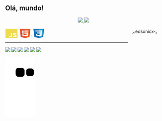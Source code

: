 ## Olá, mundo!
<div align="center">
  <a href="[https://github.com/rafaballerini](https://github.com/Leosonicx)">
  <img height="180em" src="https://github-readme-stats.vercel.app/api?username=Leosonicx&show_icons=true&theme=slate&include_all_commits=true&count_private=true"/>
  <img height="180em" src="https://github-readme-stats.vercel.app/api/top-langs/?username=Leosonicx&layout=compact&langs_count=7&theme=slate"/>
</div>

  <div style="display: inline_block"><br>
  <img align="center" alt="Leosonicx" height="30" width="40" src="https://raw.githubusercontent.com/devicons/devicon/master/icons/javascript/javascript-plain.svg">
  <img align="center" alt="Leosonicx-HTML" height="30" width="40" src="https://raw.githubusercontent.com/devicons/devicon/master/icons/html5/html5-original.svg">
  <img align="center" alt="Leosonicx-CSS" height="30" width="40" src="https://raw.githubusercontent.com/devicons/devicon/master/icons/css3/css3-original.svg">
  <img align="right" alt="Leosonicx-pic" height="150" style="border-radius:50px;" src="https://media.discordapp.net/attachments/920095670747148351/1019261969741647902/15f146c02729315f990b995ce54a8783.png">
</div>

  <hr>
 
<div> 
  <a href="https://www.youtube.com/channel/UC_-uuuZbY0AAt9CViNzvc-Q" target="_blank"><img src="https://img.shields.io/badge/YouTube-FF0000?style=for-the-badge&logo=youtube&logoColor=white" target="_blank"></a>
  <a href="https://instagram.com/leosonicxx" target="_blank"><img src="https://img.shields.io/badge/-Instagram-%23E4405F?style=for-the-badge&logo=instagram&logoColor=white" target="_blank"></a>
 	<a href="https://www.twitch.tv/leosonicx__" target="_blank"><img src="https://img.shields.io/badge/Twitch-9146FF?style=for-the-badge&logo=twitch&logoColor=white" target="_blank"></a>
 <a href="https://discord.gg/KNdH4N4DEV" target="_blank"><img src="https://img.shields.io/badge/Discord-7289DA?style=for-the-badge&logo=discord&logoColor=white" target="_blank"></a> 
  <a href = "mailto:leonardocarmo941@gmail.com"><img src="https://img.shields.io/badge/-Gmail-%23333?style=for-the-badge&logo=gmail&logoColor=white" target="_blank"></a>
  <a href="https://www.linkedin.com/in/leonardo-carmo-707333217/" target="_blank"><img src="https://img.shields.io/badge/-LinkedIn-%230077B5?style=for-the-badge&logo=linkedin&logoColor=white" target="_blank"></a> 
 
  ![Snake animation](https://github.com/rafaballerini/rafaballerini/blob/output/github-contribution-grid-snake.svg)
 
</div>
